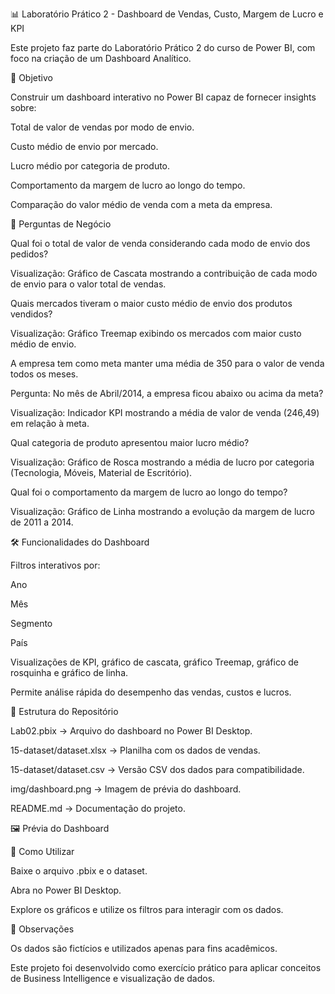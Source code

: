 📊 Laboratório Prático 2 - Dashboard de Vendas, Custo, Margem de Lucro e KPI

Este projeto faz parte do Laboratório Prático 2 do curso de Power BI, com foco na criação de um Dashboard Analítico.

🎯 Objetivo

Construir um dashboard interativo no Power BI capaz de fornecer insights sobre:

Total de valor de vendas por modo de envio.

Custo médio de envio por mercado.

Lucro médio por categoria de produto.

Comportamento da margem de lucro ao longo do tempo.

Comparação do valor médio de venda com a meta da empresa.

📝 Perguntas de Negócio

Qual foi o total de valor de venda considerando cada modo de envio dos pedidos?

Visualização: Gráfico de Cascata mostrando a contribuição de cada modo de envio para o valor total de vendas.

Quais mercados tiveram o maior custo médio de envio dos produtos vendidos?

Visualização: Gráfico Treemap exibindo os mercados com maior custo médio de envio.

A empresa tem como meta manter uma média de 350 para o valor de venda todos os meses.

Pergunta: No mês de Abril/2014, a empresa ficou abaixo ou acima da meta?

Visualização: Indicador KPI mostrando a média de valor de venda (246,49) em relação à meta.

Qual categoria de produto apresentou maior lucro médio?

Visualização: Gráfico de Rosca mostrando a média de lucro por categoria (Tecnologia, Móveis, Material de Escritório).

Qual foi o comportamento da margem de lucro ao longo do tempo?

Visualização: Gráfico de Linha mostrando a evolução da margem de lucro de 2011 a 2014.

🛠️ Funcionalidades do Dashboard

Filtros interativos por:

Ano

Mês

Segmento

País

Visualizações de KPI, gráfico de cascata, gráfico Treemap, gráfico de rosquinha e gráfico de linha.

Permite análise rápida do desempenho das vendas, custos e lucros.

📂 Estrutura do Repositório

Lab02.pbix → Arquivo do dashboard no Power BI Desktop.

15-dataset/dataset.xlsx → Planilha com os dados de vendas.

15-dataset/dataset.csv → Versão CSV dos dados para compatibilidade.

img/dashboard.png → Imagem de prévia do dashboard.

README.md → Documentação do projeto.

🖼️ Prévia do Dashboard

🚀 Como Utilizar

Baixe o arquivo .pbix e o dataset.

Abra no Power BI Desktop.

Explore os gráficos e utilize os filtros para interagir com os dados.

📌 Observações

Os dados são fictícios e utilizados apenas para fins acadêmicos.

Este projeto foi desenvolvido como exercício prático para aplicar conceitos de Business Intelligence e visualização de dados.
